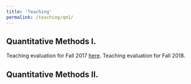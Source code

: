 ```yaml
---
title: 'Teaching'
permalink: /teaching/qm1/
---
```


## Quantitative Methods I. 
Teaching evaluation for Fall 2017 [here](../../files/qm1-eval-fa17.pdf "PDF").
Teaching evaluation for Fall 2018.

## Quantitative Methods II. 

